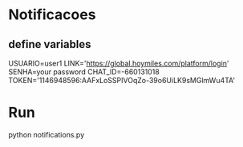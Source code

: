 # Notificacoes

## define variables 
USUARIO=user1
LINK='https://global.hoymiles.com/platform/login'
SENHA=your password
CHAT_ID=-660131018
TOKEN='1146948596:AAFxLoSSPIVOqZo-39o6UiLK9sMGlmWu4TA'

# Run
python notifications.py
